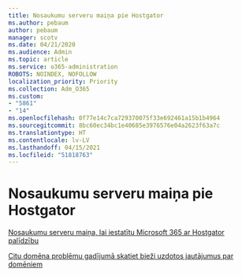 ```yaml
---
title: Nosaukumu serveru maiņa pie Hostgator
ms.author: pebaum
author: pebaum
manager: scotv
ms.date: 04/21/2020
ms.audience: Admin
ms.topic: article
ms.service: o365-administration
ROBOTS: NOINDEX, NOFOLLOW
localization_priority: Priority
ms.collection: Adm_O365
ms.custom:
- "5861"
- "14"
ms.openlocfilehash: 0f77e14c7ca729370075f33e692461a15b1b4964
ms.sourcegitcommit: 8bc60ec34bc1e40685e3976576e04a2623f63a7c
ms.translationtype: HT
ms.contentlocale: lv-LV
ms.lasthandoff: 04/15/2021
ms.locfileid: "51818763"
---
```

# <a name="change-nameservers-at-hostgator"></a>Nosaukumu serveru maiņa pie Hostgator

[Nosaukumu serveru maiņa, lai iestatītu Microsoft 365 ar Hostgator palīdzību](https://docs.microsoft.com/microsoft-365/admin/dns/change-nameservers-at-hostgator?view=o365-worldwide)

[Citu domēna problēmu gadījumā skatiet bieži uzdotos jautājumus par domēniem](https://docs.microsoft.com/microsoft-365/admin/setup/domains-faq?view=o365-worldwide)